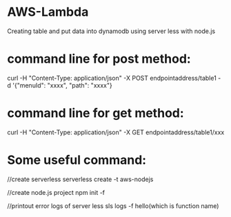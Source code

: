 # AWS-Lambda
Creating table and put data into dynamodb using server less with node.js


# command line for post method:
curl -H "Content-Type: application/json" -X POST endpointaddress/table1 -d '{"menuId": "xxxx", "path": "xxxx"}

# command line for get method:
curl -H "Content-Type: application/json" -X GET endpointaddress/table1/xxx

# Some useful command:

//create serverless
serverless create -t aws-nodejs

//create node.js project
npm init -f

//printout error logs of server less
sls logs -f hello(which is function name)
